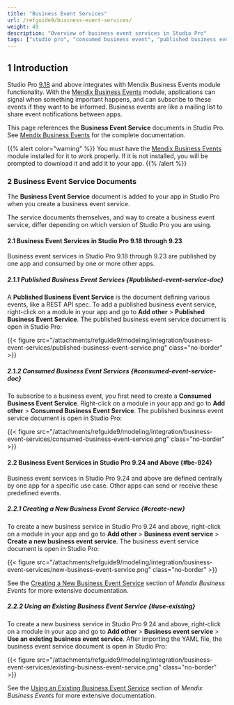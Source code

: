```yaml
---
title: "Business Event Services"
url: /refguide9/business-event-services/
weight: 49
description: "Overview of business event services in Studio Pro"
tags: ["studio pro", "consumed business event", "published business event"]
---
```


## 1 Introduction

Studio Pro [9.18](/releasenotes/studio-pro/9.18/) and above integrates with Mendix Business Events module functionality. With the [Mendix Business Events](/appstore/services/business-events/) module, applications can signal when something important happens, and can subscribe to these events if they want to be informed. Business events are like a mailing list to share event notifications between apps.

This page references the **Business Event Service** documents in Studio Pro. See [Mendix Business Events](/appstore/services/business-events/) for the complete documentation. 

{{% alert color="warning" %}}
You must have the [Mendix Business Events](https://marketplace.mendix.com/link/component/202649) module installed for it to work properly. If it is not installed, you will be prompted to download it and add it to your app.
{{% /alert %}}

### 2 Business Event Service Documents

The **Business Event Service** document is added to your app in Studio Pro when you create a business event service.

The service documents themselves, and way to create a business event service, differ depending on which version of Studio Pro you are using. 

#### 2.1 Business Event Services in Studio Pro 9.18 through 9.23

Business event services in Studio Pro 9.18 through 9.23 are published by one app and consumed by one or more other apps.

##### 2.1.1 Published Business Event Services {#published-event-service-doc}

A **Published Business Event Service** is the document defining various events, like a REST API spec. To add a published business event service, right-click on a module in your app and go to **Add other** > **Published Business Event Service**. The published business event service document is open in Studio Pro:

{{< figure src="/attachments/refguide9/modeling/integration/business-event-services/published-business-event-service.png" class="no-border" >}}

##### 2.1.2 Consumed Business Event Services {#consumed-event-service-doc}

To subscribe to a business event, you first need to create a **Consumed Business Event Service**. Right-click on a module in your app and go to **Add other** > **Consumed Business Event Service**. The published business event service document is open in Studio Pro:

{{< figure src="/attachments/refguide9/modeling/integration/business-event-services/consumed-business-event-service.png" class="no-border" >}}

#### 2.2 Business Event Services in Studio Pro 9.24 and Above {#be-924}

Business event services in Studio Pro 9.24 and above are defined centrally by one app for a specific use case. Other apps can send or receive these predefined events.

##### 2.2.1 Creating a New Business Event Service {#create-new}

To create a new business service in Studio Pro 9.24 and above, right-click on a module in your app and go to **Add other** > **Business event service** > **Create a new business event service**. The business event service document is open in Studio Pro:

{{< figure src="/attachments/refguide9/modeling/integration/business-event-services/new-business-event-service.png" class="no-border" >}}

See the [Creating a New Business Event Service](/appstore/services/business-events/#two-way-be-create) section of *Mendix Business Events* for more extensive documentation.

##### 2.2.2 Using an Existing Business Event Service {#use-existing}

To create a new business service in Studio Pro 9.24 and above, right-click on a module in your app and go to **Add other** > **Business event service** > **Use an existing business event service**. After importing the YAML file, the business event service document is open in Studio Pro:

{{< figure src="/attachments/refguide9/modeling/integration/business-event-services/existing-business-event-service.png" class="no-border" >}}

See the [Using an Existing Business Event Service](/appstore/services/business-events/#two-way-be-existing) section of *Mendix Business Events* for more extensive documentation.
